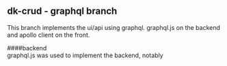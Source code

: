 ## dk-crud - graphql branch
This branch implements the ui/api using graphql. graphql.js on the backend and apollo client on the front.  
  
####backend  
graphql.js was used to implement the backend, notably
